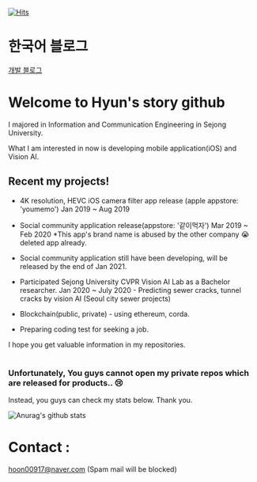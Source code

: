 [![Hits](https://hits.seeyoufarm.com/api/count/incr/badge.svg?url=https%3A%2F%2Fgithub.com%2Fhyunstory&count_bg=%2379C83D&title_bg=%23555555&icon=&icon_color=%23E7E7E7&title=hits&edge_flat=false)](https://hits.seeyoufarm.com)


# 한국어 블로그
[개발 블로그]





# Welcome to Hyun's story github

I majored in Information and Communication Engineering in Sejong University.

What I am interested in now is developing mobile application(iOS) and Vision AI.

## Recent my projects!
 - 4K resolution, HEVC iOS camera filter app release (apple appstore: 'youmemo') Jan 2019 ~ Aug 2019
 
 - Social community application release(appstore: '같이먹자') Mar 2019 ~ Feb 2020
 *This app's brand name is abused by the other company :sob:
 deleted app already. 

 - Social community application still have been developing, will be released by the end of Jan 2021.
 
 - Participated Sejong University CVPR Vision AI Lab as a Bachelor researcher. Jan 2020 ~ July 2020 - Predicting sewer cracks, tunnel cracks by vision AI (Seoul city sewer projects)
  
 - Blockchain(public, private) - using ethereum, corda.
 
 - Preparing coding test for seeking a job.




I hope you get valuable information in my repositories.
#

### Unfortunately, You guys cannot open my private repos which are released for products.. :cry:
Instead, you guys can check my stats below. Thank you.

![Anurag's github stats](https://github-readme-stats.vercel.app/api?username=hyunstory&count_private=true&show_icons=true)





# Contact : 
hoon00917@naver.com
(Spam mail will be blocked)







[개발 블로그]: <https://rolypolytoy.tistory.com/>




